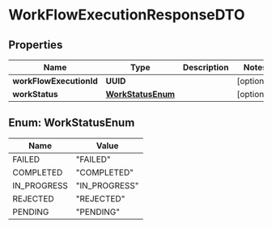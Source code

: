 

# WorkFlowExecutionResponseDTO


## Properties

| Name | Type | Description | Notes |
|------------ | ------------- | ------------- | -------------|
|**workFlowExecutionId** | **UUID** |  |  [optional] |
|**workStatus** | [**WorkStatusEnum**](#WorkStatusEnum) |  |  [optional] |



## Enum: WorkStatusEnum

| Name | Value |
|---- | -----|
| FAILED | &quot;FAILED&quot; |
| COMPLETED | &quot;COMPLETED&quot; |
| IN_PROGRESS | &quot;IN_PROGRESS&quot; |
| REJECTED | &quot;REJECTED&quot; |
| PENDING | &quot;PENDING&quot; |



